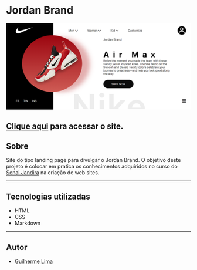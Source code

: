 # Jordan Brand

![](./img/desktop.png)


[Clique aqui](https://guilima005.github.io/site-nike/) para acessar o site.
---
## Sobre
Site do tipo landing page para divulgar o Jordan Brand.
O objetivo deste projeto é colocar em pratica os conhecimentos adquiridos no curso do [Senai Jandira](https://jandira.sp.senai.br/) na criação de web sites.

---
## Tecnologias utilizadas
- HTML
- CSS
- Markdown

---
## Autor
- [Guilherme Lima](https://github.com/GuiLima005)
